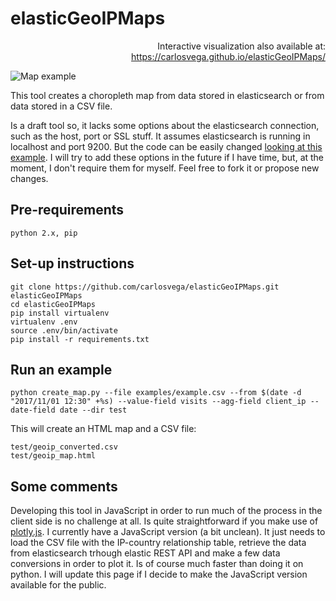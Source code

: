# elasticGeoIPMaps

<p align="right">
  Interactive visualization also available at: <a href="https://carlosvega.github.io/elasticGeoIPMaps/">https://carlosvega.github.io/elasticGeoIPMaps/</a>
</p>

![Map example](https://carlosvega.github.io/elasticGeoIPMaps/map.png)

This tool creates a choropleth map from data stored in elasticsearch or from data stored in a CSV file.

Is a draft tool so, it lacks some options about the elasticsearch connection, such as the host, port or SSL stuff. It assumes elasticsearch is running in localhost and port 9200. But the code can be easily changed [looking at this example](https://elasticsearch-py.readthedocs.io/en/master/#ssl-and-authentication). I will try to add these options in the future if I have time, but, at the moment, I don't require them for myself. Feel free to fork it or propose new changes.

## Pre-requirements

```
python 2.x, pip
```

## Set-up instructions
```
git clone https://github.com/carlosvega/elasticGeoIPMaps.git elasticGeoIPMaps
cd elasticGeoIPMaps
pip install virtualenv
virtualenv .env
source .env/bin/activate
pip install -r requirements.txt
```

## Run an example
```
python create_map.py --file examples/example.csv --from $(date -d "2017/11/01 12:30" +%s) --value-field visits --agg-field client_ip --date-field date --dir test
```

This will create an HTML map and a CSV file:
```
test/geoip_converted.csv
test/geoip_map.html
```

## Some comments

Developing this tool in JavaScript in order to run much of the process in the client side is no challenge at all. Is quite straightforward if you make use of [plotly.js](https://plot.ly/javascript/). I currently have a JavaScript version (a bit unclean). It just needs to load the CSV file with the IP-country relationship table, retrieve the data from elasticsearch trhough elastic REST API and make a few data conversions in order to plot it. Is of course much faster than doing it on python. I will update this page if I decide to make the JavaScript version available for the public.
